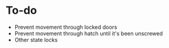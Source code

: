 # To-do

 - Prevent movement through locked doors
 - Prevent movement through hatch until it's been unscrewed
 - Other state locks